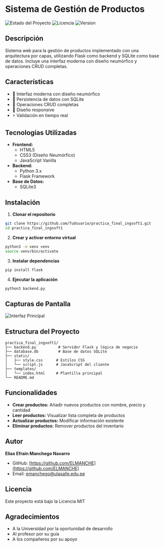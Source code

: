 #  Sistema de Gestión de Productos

![Estado del Proyecto](https://img.shields.io/badge/estado-en%20desarrollo-brightgreen)
![Licencia](https://img.shields.io/badge/licencia-MIT-blue)
![Version](https://img.shields.io/badge/version-1.0.0-orange)

##  Descripción
Sistema web para la gestión de productos implementado con una arquitectura por capas, utilizando Flask como backend y SQLite como base de datos. Incluye una interfaz moderna con diseño neumórfico y operaciones CRUD completas.

##  Características
- 🎨 Interfaz moderna con diseño neumórfico
- 💾 Persistencia de datos con SQLite
- 🔄 Operaciones CRUD completas
- 📱 Diseño responsive
- ⚡ Validación en tiempo real

##  Tecnologías Utilizadas
- **Frontend:**
  - HTML5
  - CSS3 (Diseño Neumórfico)
  - JavaScript Vanilla
- **Backend:**
  - Python 3.x
  - Flask Framework
- **Base de Datos:**
  - SQLite3

##  Instalación

1. **Clonar el repositorio**
```bash
git clone https://github.com/TuUsuario/practica_final_ingsoft1.git
cd practica_final_ingsoft1
```

2. **Crear y activar entorno virtual**
```bash
python3 -m venv venv
source venv/bin/activate
```

3. **Instalar dependencias**
```bash
pip install flask
```

4. **Ejecutar la aplicación**
```bash
python3 backend.py
```

##  Capturas de Pantalla

![Interfaz Principal](https://images.pexels.com/photos/1488463/pexels-photo-1488463.jpeg?auto=compress&cs=tinysrgb&w=1260&h=750&dpr=2)

##  Estructura del Proyecto
```
practica_final_ingsoft1/
├── backend.py          # Servidor Flask y lógica de negocio
├── database.db         # Base de datos SQLite
├── static/
│   ├── style.css      # Estilos CSS
│   └── script.js      # JavaScript del cliente
├── templates/
│   └── index.html     # Plantilla principal
└── README.md
```

##  Funcionalidades
- **Crear productos:** Añadir nuevos productos con nombre, precio y cantidad
- **Leer productos:** Visualizar lista completa de productos
- **Actualizar productos:** Modificar información existente
- **Eliminar productos:** Remover productos del inventario

##  Autor
**Elias Efrain Manchego Navarro**
- GitHub: [https://github.com/ELMANCHE](https://github.com/ELMANCHE)
- Email: [emanchego@ulasalle.edu.pe](mailto:emanchego@ulasalle.edu.pe)

##  Licencia
Este proyecto está bajo la Licencia MIT 

##  Agradecimientos
- A la Universidad por la oportunidad de desarrollo
- Al profesor por su guía
- A los compañeros por su apoyo

